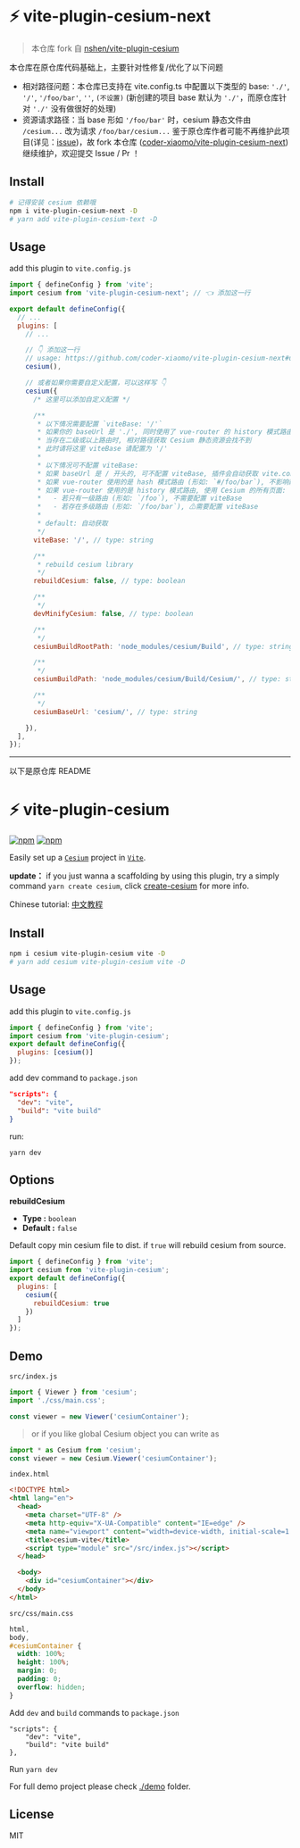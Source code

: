 # ⚡ vite-plugin-cesium-next

> 本仓库 fork 自 [nshen/vite-plugin-cesium](https://github.com/nshen/vite-plugin-cesium)

本仓库在原仓库代码基础上，主要针对性修复/优化了以下问题

- 相对路径问题：本仓库已支持在 vite.config.ts 中配置以下类型的 base: `'./'`, `'/'`, `'/foo/bar'`, `''`, `(不设置)` (新创建的项目 base 默认为 `'./'`，而原仓库针对 `'./'` 没有做很好的处理)
- 资源请求路径：当 base 形如 `'/foo/bar'` 时，cesium 静态文件由 `/cesium...` 改为请求 `/foo/bar/cesium...`
  鉴于原仓库作者可能不再维护此项目(详见：[issue](https://github.com/nshen/vite-plugin-cesium/issues/62#issuecomment-2957419669))，故 fork 本仓库 ([coder-xiaomo/vite-plugin-cesium-next](https://github.com/coder-xiaomo/vite-plugin-cesium-next)) 继续维护，欢迎提交 Issue / Pr ！

## Install

```bash
# 记得安装 cesium 依赖哦
npm i vite-plugin-cesium-next -D
# yarn add vite-plugin-cesium-text -D
```

## Usage

add this plugin to `vite.config.js`

```js
import { defineConfig } from 'vite';
import cesium from 'vite-plugin-cesium-next'; // 👈 添加这一行

export default defineConfig({
  // ...
  plugins: [
    // ...

    // 👇 添加这一行
    // usage: https://github.com/coder-xiaomo/vite-plugin-cesium-next#usage
    cesium(),

    // 或者如果你需要自定义配置，可以这样写 👇
    cesium({
      /* 这里可以添加自定义配置 */

      /**
       * 以下情况需要配置 `viteBase: '/'`
       * 如果你的 baseUrl 是 './', 同时使用了 vue-router 的 history 模式路由
       * 当存在二级或以上路由时, 相对路径获取 Cesium 静态资源会找不到
       * 此时请将这里 viteBase 请配置为 '/'
       *
       * 以下情况可不配置 viteBase:
       * 如果 baseUrl 是 / 开头的, 可不配置 viteBase, 插件会自动获取 vite.config.ts 内 base 配置
       * 如果 vue-router 使用的是 hash 模式路由 (形如: `#/foo/bar`), 不影响静态资源地址, 可不配置 viteBase
       * 如果 vue-router 使用的是 history 模式路由, 使用 Cesium 的所有页面:
       *   - 若只有一级路由 (形如: `/foo`), 不需要配置 viteBase
       *   - 若存在多级路由 (形如: `/foo/bar`), ⚠需要配置 viteBase
       *
       * default: 自动获取
       */
      viteBase: '/', // type: string

      /**
       * rebuild cesium library
       */
      rebuildCesium: false, // type: boolean

      /**
       */
      devMinifyCesium: false, // type: boolean

      /**
       */
      cesiumBuildRootPath: 'node_modules/cesium/Build', // type: string

      /**
       */
      cesiumBuildPath: 'node_modules/cesium/Build/Cesium/', // type: string

      /**
       */
      cesiumBaseUrl: 'cesium/', // type: string

    }),
  ],
});
```

---

以下是原仓库 README

# ⚡ vite-plugin-cesium

[![npm](https://img.shields.io/npm/v/vite-plugin-cesium.svg)](https://www.npmjs.com/package/vite-plugin-cesium)
[![npm](https://img.shields.io/npm/dt/vite-plugin-cesium)](https://www.npmjs.com/package/vite-plugin-cesium)

Easily set up a [`Cesium`] project in [`Vite`].

[`cesium`]: https://github.com/CesiumGS/cesium
[`vite`]: https://github.com/vitejs/vite

**update：** if you just wanna a scaffolding by using this plugin, try a simply command `yarn create cesium`, click [create-cesium](https://www.npmjs.com/package/create-cesium) for more info.

Chinese tutorial: [中文教程](https://zhuanlan.zhihu.com/p/354856692)

## Install

```bash
npm i cesium vite-plugin-cesium vite -D
# yarn add cesium vite-plugin-cesium vite -D
```

## Usage

add this plugin to `vite.config.js`

```js
import { defineConfig } from 'vite';
import cesium from 'vite-plugin-cesium';
export default defineConfig({
  plugins: [cesium()]
});
```

add dev command to `package.json`

```json
"scripts": {
  "dev": "vite",
  "build": "vite build"
}
```

run:

`yarn dev`

## Options

**rebuildCesium**

- **Type :** `boolean`
- **Default :** `false`

Default copy min cesium file to dist. if `true` will rebuild cesium from source.

```js
import { defineConfig } from 'vite';
import cesium from 'vite-plugin-cesium';
export default defineConfig({
  plugins: [
    cesium({
      rebuildCesium: true
    })
  ]
});
```

## Demo

`src/index.js`

```js
import { Viewer } from 'cesium';
import './css/main.css';

const viewer = new Viewer('cesiumContainer');
```

> or if you like global Cesium object you can write as

```js
import * as Cesium from 'cesium';
const viewer = new Cesium.Viewer('cesiumContainer');
```

`index.html`

```html
<!DOCTYPE html>
<html lang="en">
  <head>
    <meta charset="UTF-8" />
    <meta http-equiv="X-UA-Compatible" content="IE=edge" />
    <meta name="viewport" content="width=device-width, initial-scale=1.0" />
    <title>cesium-vite</title>
    <script type="module" src="/src/index.js"></script>
  </head>

  <body>
    <div id="cesiumContainer"></div>
  </body>
</html>
```

`src/css/main.css`

```css
html,
body,
#cesiumContainer {
  width: 100%;
  height: 100%;
  margin: 0;
  padding: 0;
  overflow: hidden;
}
```

Add `dev` and `build` commands to `package.json`

```
"scripts": {
    "dev": "vite",
    "build": "vite build"
},
```

Run `yarn dev`

For full demo project please check [./demo](https://github.com/nshen/vite-plugin-cesium/tree/main/demo) folder.

##

## License

MIT
